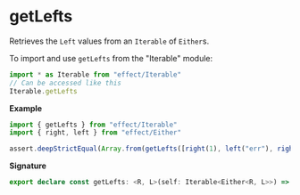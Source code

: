 # getLefts

Retrieves the `Left` values from an `Iterable` of `Either`s.

To import and use `getLefts` from the "Iterable" module:

```ts
import * as Iterable from "effect/Iterable"
// Can be accessed like this
Iterable.getLefts
```

**Example**

```ts
import { getLefts } from "effect/Iterable"
import { right, left } from "effect/Either"

assert.deepStrictEqual(Array.from(getLefts([right(1), left("err"), right(2)])), ["err"])
```

**Signature**

```ts
export declare const getLefts: <R, L>(self: Iterable<Either<R, L>>) => Iterable<L>
```
